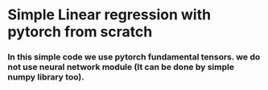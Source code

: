 # Simple Linear regression with pytorch from scratch
### In this simple code we use pytorch fundamental tensors. we do not use neural network module (It can be done by simple numpy library too).   
